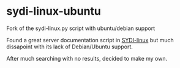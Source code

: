 # sydi-linux-ubuntu
Fork of the sydi-linux.py script with ubuntu/debian support

Found a great server documentation script in [SYDI-linux](https://sourceforge.net/projects/sydi/files/sydi-linux/0.1/) but much dissapoint with its lack of Debian/Ubuntu support.

After much searching with no results, decided to make my own. 


